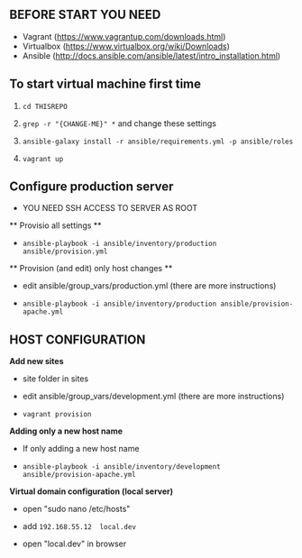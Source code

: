 ## BEFORE START YOU NEED ##
 * Vagrant (https://www.vagrantup.com/downloads.html)
 * Virtualbox (https://www.virtualbox.org/wiki/Downloads)
 * Ansible (http://docs.ansible.com/ansible/latest/intro_installation.html)








## To start virtual machine first time ##

 1. ``` cd THISREPO ```

 2. ``` grep -r "{CHANGE-ME}" * ``` and change these settings

 3. ``` ansible-galaxy install -r ansible/requirements.yml -p ansible/roles ```

 4. ``` vagrant up ```


## Configure production server ##
  * YOU NEED SSH ACCESS TO SERVER AS ROOT

** Provisio all settings **

* ``` ansible-playbook -i ansible/inventory/production ansible/provision.yml ```
  
  
** Provision (and edit) only host changes **

 * edit ansible/group_vars/production.yml (there are more instructions)

 * ``` ansible-playbook -i ansible/inventory/production ansible/provision-apache.yml ```
 
 
 

## HOST CONFIGURATION ##


**Add new sites**

 * site folder in sites

 * edit ansible/group_vars/development.yml (there are more instructions)

 * ``` vagrant provision ```


 **Adding only a new host name**

 * If only adding a new host name

 * ``` ansible-playbook -i ansible/inventory/development ansible/provision-apache.yml ```


**Virtual domain configuration (local server)**

 * open "sudo nano /etc/hosts"

 * add ``` 192.168.55.12  local.dev ```

 * open "local.dev" in browser
